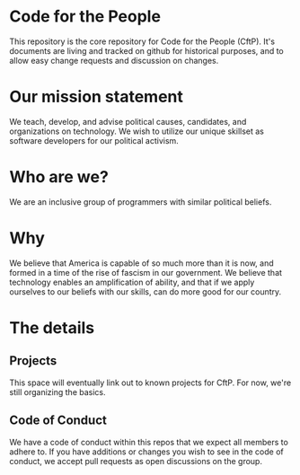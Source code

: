 # Code for the People
This repository is the core repository for Code for the People (CftP). It's documents are living and tracked on github for historical purposes, and to allow easy change requests and discussion on changes.

# Our mission statement
We teach, develop, and advise political causes, candidates, and organizations on technology. We wish to utilize our unique skillset as software developers for our political activism.

# Who are we?
We are an inclusive group of programmers with similar political beliefs.

# Why
We believe that America is capable of so much more than it is now, and formed in a time of the rise of fascism in our government. We believe that technology enables an amplification of ability, and that if we apply ourselves to our beliefs with our skills, can do more good for our country.

# The details

## Projects

This space will eventually link out to known projects for CftP. For now, we're still organizing the basics.

## Code of Conduct

We have a code of conduct within this repos that we expect all members to adhere to. If you have additions or changes you wish to see in the code of conduct, we accept pull requests as open discussions on the group.
